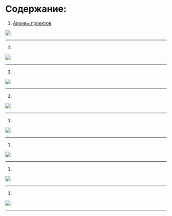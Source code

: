 # Содержание:

1. [Архивы проектов](./archive)

![](./img/ "")

---

1. [](./)

![](./img/ "")

---

1. [](./)

![](./img/ "")

---

1. [](./)

![](./img/ "")

---

1. [](./)

![](./img/ "")

---

1. [](./)

![](./img/ "")

---

1. [](./)

![](./img/ "")

---

1. [](./)

![](./img/ "")

---
